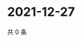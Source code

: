 # 2021-12-27

共 0 条

<!-- BEGIN WEIBO -->
<!-- 最后更新时间 Mon Dec 27 2021 18:12:58 GMT+0800 (China Standard Time) -->

<!-- END WEIBO -->
